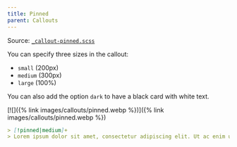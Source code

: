 ```yaml
---
title: Pinned
parent: Callouts
---
```


Source: [`_callout-pinned.scss`](https://github.com/ElsaTam/obsidian-fancy-a-story/blob/main/snippets/editor/callouts/_callout-pinned.scss)

You can specify three sizes in the callout:
- `small` (200px)
- `medium` (300px)
- `large` (100%)

You can also add the option `dark` to have a black card with white text.

[![]({% link images/callouts/pinned.webp %})]({% link images/callouts/pinned.webp %})

```markdown
> [!pinned|medium]+
> Lorem ipsum dolor sit amet, consectetur adipiscing elit. Ut ac enim ut sapien imperdiet gravida. Nulla sed turpis et neque tincidunt convallis.
```